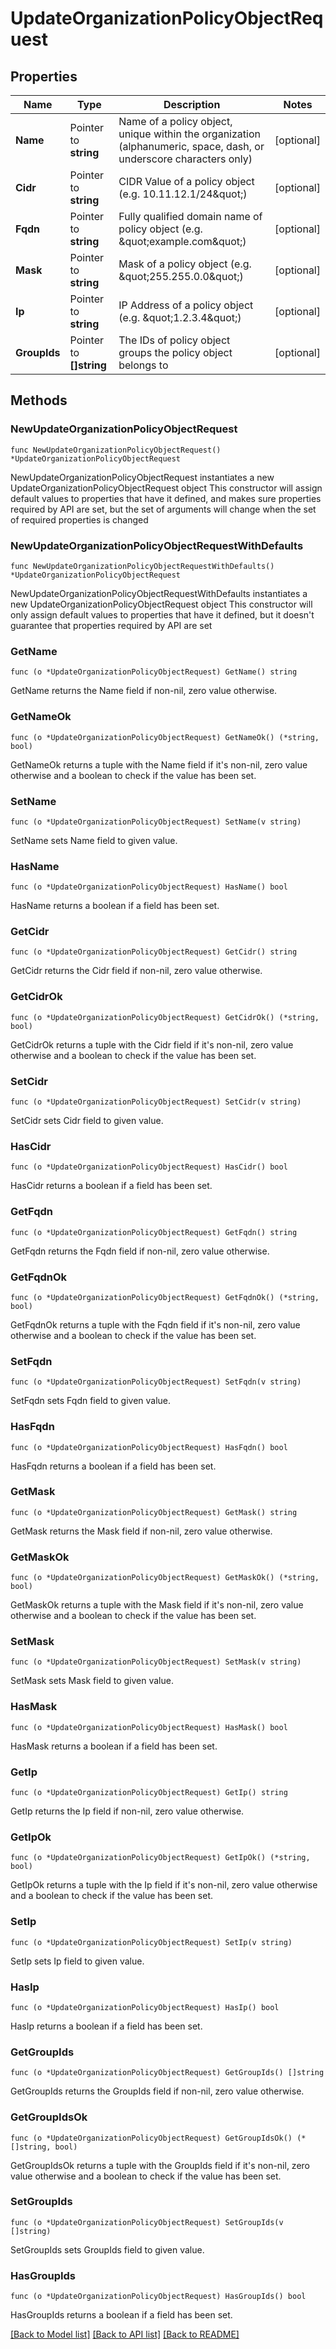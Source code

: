 # UpdateOrganizationPolicyObjectRequest

## Properties

Name | Type | Description | Notes
------------ | ------------- | ------------- | -------------
**Name** | Pointer to **string** | Name of a policy object, unique within the organization (alphanumeric, space, dash, or underscore characters only) | [optional] 
**Cidr** | Pointer to **string** | CIDR Value of a policy object (e.g. 10.11.12.1/24\&quot;) | [optional] 
**Fqdn** | Pointer to **string** | Fully qualified domain name of policy object (e.g. \&quot;example.com\&quot;) | [optional] 
**Mask** | Pointer to **string** | Mask of a policy object (e.g. \&quot;255.255.0.0\&quot;) | [optional] 
**Ip** | Pointer to **string** | IP Address of a policy object (e.g. \&quot;1.2.3.4\&quot;) | [optional] 
**GroupIds** | Pointer to **[]string** | The IDs of policy object groups the policy object belongs to | [optional] 

## Methods

### NewUpdateOrganizationPolicyObjectRequest

`func NewUpdateOrganizationPolicyObjectRequest() *UpdateOrganizationPolicyObjectRequest`

NewUpdateOrganizationPolicyObjectRequest instantiates a new UpdateOrganizationPolicyObjectRequest object
This constructor will assign default values to properties that have it defined,
and makes sure properties required by API are set, but the set of arguments
will change when the set of required properties is changed

### NewUpdateOrganizationPolicyObjectRequestWithDefaults

`func NewUpdateOrganizationPolicyObjectRequestWithDefaults() *UpdateOrganizationPolicyObjectRequest`

NewUpdateOrganizationPolicyObjectRequestWithDefaults instantiates a new UpdateOrganizationPolicyObjectRequest object
This constructor will only assign default values to properties that have it defined,
but it doesn't guarantee that properties required by API are set

### GetName

`func (o *UpdateOrganizationPolicyObjectRequest) GetName() string`

GetName returns the Name field if non-nil, zero value otherwise.

### GetNameOk

`func (o *UpdateOrganizationPolicyObjectRequest) GetNameOk() (*string, bool)`

GetNameOk returns a tuple with the Name field if it's non-nil, zero value otherwise
and a boolean to check if the value has been set.

### SetName

`func (o *UpdateOrganizationPolicyObjectRequest) SetName(v string)`

SetName sets Name field to given value.

### HasName

`func (o *UpdateOrganizationPolicyObjectRequest) HasName() bool`

HasName returns a boolean if a field has been set.

### GetCidr

`func (o *UpdateOrganizationPolicyObjectRequest) GetCidr() string`

GetCidr returns the Cidr field if non-nil, zero value otherwise.

### GetCidrOk

`func (o *UpdateOrganizationPolicyObjectRequest) GetCidrOk() (*string, bool)`

GetCidrOk returns a tuple with the Cidr field if it's non-nil, zero value otherwise
and a boolean to check if the value has been set.

### SetCidr

`func (o *UpdateOrganizationPolicyObjectRequest) SetCidr(v string)`

SetCidr sets Cidr field to given value.

### HasCidr

`func (o *UpdateOrganizationPolicyObjectRequest) HasCidr() bool`

HasCidr returns a boolean if a field has been set.

### GetFqdn

`func (o *UpdateOrganizationPolicyObjectRequest) GetFqdn() string`

GetFqdn returns the Fqdn field if non-nil, zero value otherwise.

### GetFqdnOk

`func (o *UpdateOrganizationPolicyObjectRequest) GetFqdnOk() (*string, bool)`

GetFqdnOk returns a tuple with the Fqdn field if it's non-nil, zero value otherwise
and a boolean to check if the value has been set.

### SetFqdn

`func (o *UpdateOrganizationPolicyObjectRequest) SetFqdn(v string)`

SetFqdn sets Fqdn field to given value.

### HasFqdn

`func (o *UpdateOrganizationPolicyObjectRequest) HasFqdn() bool`

HasFqdn returns a boolean if a field has been set.

### GetMask

`func (o *UpdateOrganizationPolicyObjectRequest) GetMask() string`

GetMask returns the Mask field if non-nil, zero value otherwise.

### GetMaskOk

`func (o *UpdateOrganizationPolicyObjectRequest) GetMaskOk() (*string, bool)`

GetMaskOk returns a tuple with the Mask field if it's non-nil, zero value otherwise
and a boolean to check if the value has been set.

### SetMask

`func (o *UpdateOrganizationPolicyObjectRequest) SetMask(v string)`

SetMask sets Mask field to given value.

### HasMask

`func (o *UpdateOrganizationPolicyObjectRequest) HasMask() bool`

HasMask returns a boolean if a field has been set.

### GetIp

`func (o *UpdateOrganizationPolicyObjectRequest) GetIp() string`

GetIp returns the Ip field if non-nil, zero value otherwise.

### GetIpOk

`func (o *UpdateOrganizationPolicyObjectRequest) GetIpOk() (*string, bool)`

GetIpOk returns a tuple with the Ip field if it's non-nil, zero value otherwise
and a boolean to check if the value has been set.

### SetIp

`func (o *UpdateOrganizationPolicyObjectRequest) SetIp(v string)`

SetIp sets Ip field to given value.

### HasIp

`func (o *UpdateOrganizationPolicyObjectRequest) HasIp() bool`

HasIp returns a boolean if a field has been set.

### GetGroupIds

`func (o *UpdateOrganizationPolicyObjectRequest) GetGroupIds() []string`

GetGroupIds returns the GroupIds field if non-nil, zero value otherwise.

### GetGroupIdsOk

`func (o *UpdateOrganizationPolicyObjectRequest) GetGroupIdsOk() (*[]string, bool)`

GetGroupIdsOk returns a tuple with the GroupIds field if it's non-nil, zero value otherwise
and a boolean to check if the value has been set.

### SetGroupIds

`func (o *UpdateOrganizationPolicyObjectRequest) SetGroupIds(v []string)`

SetGroupIds sets GroupIds field to given value.

### HasGroupIds

`func (o *UpdateOrganizationPolicyObjectRequest) HasGroupIds() bool`

HasGroupIds returns a boolean if a field has been set.


[[Back to Model list]](../README.md#documentation-for-models) [[Back to API list]](../README.md#documentation-for-api-endpoints) [[Back to README]](../README.md)


